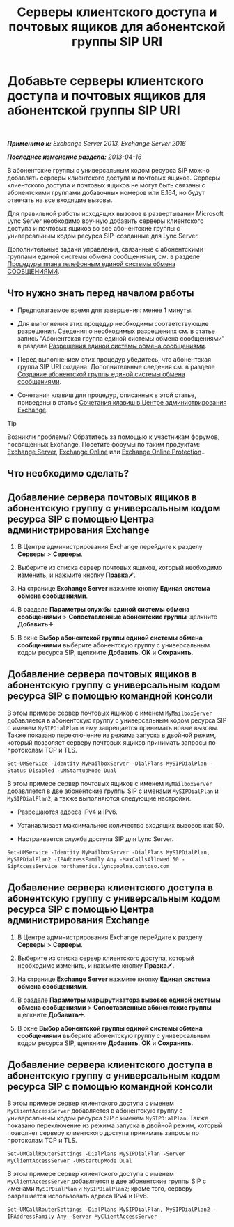 ﻿---
title: 'Серверы клиентского доступа и почтовых ящиков для абонентской группы SIP URI'
TOCTitle: Добавьте серверы клиентского доступа и почтовых ящиков для абонентской группы SIP URI
ms:assetid: 17fed308-ff0d-4e61-b9f9-e6680b6eccaa
ms:mtpsurl: https://technet.microsoft.com/ru-ru/library/Aa996399(v=EXCHG.150)
ms:contentKeyID: 52061205
ms.date: 05/22/2018
mtps_version: v=EXCHG.150
ms.translationtype: MT
---

# Добавьте серверы клиентского доступа и почтовых ящиков для абонентской группы SIP URI

 

_**Применимо к:** Exchange Server 2013, Exchange Server 2016_

_**Последнее изменение раздела:** 2013-04-16_

В абонентские группы с универсальным кодом ресурса SIP можно добавлять серверы клиентского доступа и почтовых ящиков. Серверы клиентского доступа и почтовых ящиков не могут быть связаны с абонентскими группами добавочных номеров или E.164, но будут отвечать на все входящие вызовы.

Для правильной работы исходящих вызовов в развертывании Microsoft Lync Server необходимо вручную добавить серверы клиентского доступа и почтовых ящиков во все абонентские группы с универсальным кодом ресурса SIP, созданные для Lync Server.

Дополнительные задачи управления, связанные с абонентскими группами единой системы обмена сообщениями, см. в разделе [Процедуры плана телефонным единой системы обмена СООБЩЕНИЯМИ](um-dial-plan-procedures-exchange-2013-help.md).

## Что нужно знать перед началом работы

  - Предполагаемое время для завершения: менее 1 минуты.

  - Для выполнения этих процедур необходимы соответствующие разрешения. Сведения о необходимых разрешениях см. в статье запись "Абонентская группа единой системы обмена сообщениями" в разделе [Разрешения единой системы обмена сообщениями](unified-messaging-permissions-exchange-2013-help.md).

  - Перед выполнением этих процедур убедитесь, что абонентская группа SIP URI создана. Дополнительные сведения см. в разделе [Создание абонентской группы единой системы обмена сообщениями](create-a-um-dial-plan-exchange-2013-help.md).

  - Сочетания клавиш для процедур, описанных в этой статье, приведены в статье [Сочетания клавиш в Центре администрирования Exchange](keyboard-shortcuts-in-the-exchange-admin-center-exchange-online-protection-help.md).

> [!TIP]  
> Возникли проблемы? Обратитесь за помощью к участникам форумов, посвященных Exchange. Посетите форумы по таким продуктам: <a href="https://go.microsoft.com/fwlink/p/?linkid=60612">Exchange Server</a>, <a href="https://go.microsoft.com/fwlink/p/?linkid=267542">Exchange Online</a> или <a href="https://go.microsoft.com/fwlink/p/?linkid=285351">Exchange Online Protection</a>..


## Что необходимо сделать?

## Добавление сервера почтовых ящиков в абонентскую группу с универсальным кодом ресурса SIP с помощью Центра администрирования Exchange

1.  В Центре администрирования Exchange перейдите к разделу **Серверы** \> **Серверы**.

2.  Выберите из списка сервер почтовых ящиков, который необходимо изменить, и нажмите кнопку **Правка**![Значок редактирования](images/Bb124582.6f53ccb2-1f13-4c02-bea0-30690e6ea71d(EXCHG.150).gif "Значок редактирования").

3.  На странице **Exchange Server** нажмите кнопку **Единая система обмена сообщениями**.

4.  В разделе **Параметры службы единой системы обмена сообщениями** \> **Сопоставленные абонентские группы** щелкните **Добавить**![Значок добавления](images/JJ218640.c1e75329-d6d7-4073-a27d-498590bbb558(EXCHG.150).gif "Значок добавления").

5.  В окне **Выбор абонентской группы единой системы обмена сообщениями** выберите абонентскую группу с универсальным кодом ресурса SIP, щелкните **Добавить**, **OK** и **Сохранить**.

## Добавление сервера почтовых ящиков в абонентскую группу с универсальным кодом ресурса SIP с помощью командной консоли

В этом примере сервер почтовых ящиков с именем `MyMailboxServer` добавляется в абонентскую группу с универсальным кодом ресурса SIP с именем `MySIPDialPlan` и ему запрещается принимать новые вызовы. Также показано переключение из режима запуска в двойной режим, который позволяет серверу почтовых ящиков принимать запросы по протоколам TCP и TLS.

    Set-UMService -Identity MyMailboxServer -DialPlans MySIPDialPlan -Status Disabled -UMStartupMode Dual

В этом примере сервер почтовых ящиков с именем `MyMailboxServer` добавляется в две абонентские группы SIP с именами `MySIPDialPlan` и `MySIPDialPlan2`, а также выполняются следующие настройки.

  - Разрешаются адреса IPv4 и IPv6.

  - Устанавливает максимальное количество входящих вызовов как 50.

  - Настраивается служба доступа SIP для Lync Server.

<!-- end list -->

    Set-UMService -Identity MyMailboxServer -DialPlans MySIPDialPlan, MySIPDialPlan2 -IPAddressFamily Any -MaxCallsAllowed 50 -SipAccessService northamerica.lyncpoolna.contoso.com

## Добавление сервера клиентского доступа в абонентскую группу с универсальным кодом ресурса SIP с помощью Центра администрирования Exchange

1.  В Центре администрирования Exchange перейдите к разделу **Серверы** \> **Серверы**.

2.  Выберите из списка сервер клиентского доступа, который необходимо изменить, и нажмите кнопку **Правка**![Значок редактирования](images/Bb124582.6f53ccb2-1f13-4c02-bea0-30690e6ea71d(EXCHG.150).gif "Значок редактирования").

3.  На странице **Exchange Server** нажмите кнопку **Единая система обмена сообщениями**.

4.  В разделе **Параметры маршрутизатора вызовов единой системы обмена сообщениями** \> **Сопоставленные абонентские группы** щелкните **Добавить**![Значок добавления](images/JJ218640.c1e75329-d6d7-4073-a27d-498590bbb558(EXCHG.150).gif "Значок добавления").

5.  В окне **Выбор абонентской группы единой системы обмена сообщениями** выберите абонентскую группу с универсальным кодом ресурса SIP, щелкните **Добавить**, **OK** и **Сохранить**.

## Добавление сервера клиентского доступа в абонентскую группу с универсальным кодом ресурса SIP с помощью командной консоли

В этом примере сервер клиентского доступа с именем `MyClientAccessServer` добавляется в абонентскую группу с универсальным кодом ресурса SIP с именем `MySIPDialPlan`. Также показано переключение из режима запуска в двойной режим, который позволяет серверу клиентского доступа принимать запросы по протоколам TCP и TLS.

    Set-UMCallRouterSettings -DialPlans MySIPDialPlan -Server MyClientAccessServer -UMStartupMode Dual

В этом примере сервер клиентского доступа с именем `MyClientAccessServer` добавляется в две абонентские группы SIP с именами `MySIPDialPlan` и `MySIPDialPlan2`; кроме того, серверу разрешается использовать адреса IPv4 и IPv6.

    Set-UMCallRouterSettings -DialPlans MySIPDialPlan, MySIPDialPlan2 -IPAddressFamily Any -Server MyClientAccessServer

